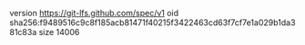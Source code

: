 version https://git-lfs.github.com/spec/v1
oid sha256:f9489516c9c8f185acb81471f40215f3422463cd63f7cf7e1a029b1da381c83a
size 14006
